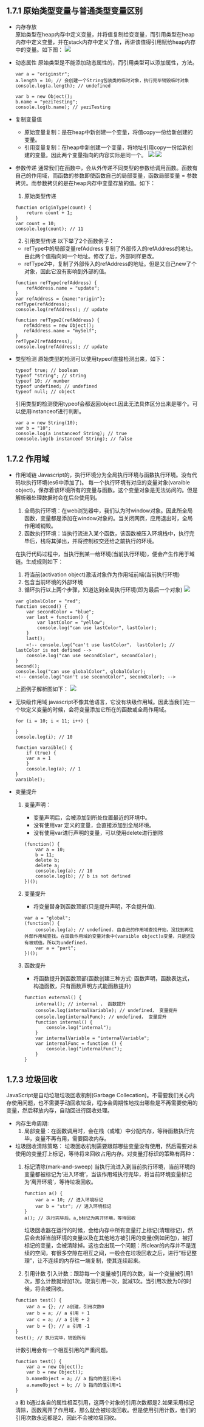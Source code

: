 ## 1.7.1 原始类型变量与普通类型变量区别

- 内存存放  
    原始类型在heap内存中定义变量，并将值复制给变变量，而引用类型在heap内存中定义变量，并在stack内存中定义了值，再讲该值得引用赋给heap内存中的变量。如下图：
    ![](/assets/heap.png)    

- 动态属性
    原始类型是不能添加动态属性的，而引用类型可以添加属性，方法。
    ```
    var a = "originstr";
    a.length = 10; // 会创建一个String包装类的临时对象，执行完毕销毁临时对象
    console.log(a.length); // undefined 

    var b = new Object();
    b.name = "yeziTesting";
    console.log(b.name); // yeziTesting
    ```
- 复制变量值
    - 原始变量复制：是在heap中新创建一个变量，将值copy一份给新创建的变量。
    - 引用变量复制：在heap中新创建一个变量，将地址引用copy一份给新创建的变量。因此两个变量指向的内容实际是同一个。
   ![](/assets/valueCopy.jpg)
   ![](/assets/refCopy.jpg)

- 参数传递
    通常我们在函数中，会从外传递不同类型的参数给调用函数。函数有自己的作用域，而函数的参数即使函数自己的局部变量，函数局部变量 = 参数拷贝。而参数拷贝的是在heap内存中变量存放的值。如下：
    1. 原始类型传递
    ```
    function originType(count) {
        return count + 1;
    }
    var count = 10;
    console.log(count); // 11
    ```

    2. 引用类型传递
    以下举了2个函数例子：
    - refType中的局部变量refAddress 复制了外部传入的refAddress的地址。由此两个值指向同一个地址。修改了后，外部同样更改。
    - refType2中，复制了外部传入的refAddress的地址。但是又自己new了个对象，因此它没有影响到外部的值。
    ```
    function refType(refAddress) {
        refAddress.name = "update";
    }
    var refAddress = {name:"origin"};
    refType(refAddress);
    console.log(refAddress); // update

    function refType2(refAddress) {
       refAddress = new Object();
       refAddress.name = "mySelf";
    }
    refType2(refAddress);
    console.log(refAddress); // update
    ```
- 类型检测
    原始类型的检测可以使用typeof直接检测出来，如下：
    ```
    typeof true; // boolean
    typeof "string"; // string
    typeof 10; // number
    typeof undefined; // undefined
    typeof null; // object
    ```

    引用类型的检测使用typeof会都返回object.因此无法具体区分出来是哪个。可以使用instanceof进行判断。
    ```
    var a = new String(10);
    var b = "10";
    console.log(a instanceof String); // true
    conosole.log(b instanceof String); // false
    ```

## 1.7.2 作用域
- 作用域链
    Javascript的，执行环境分为全局执行环境与函数执行环境。没有代码块执行环境(es6中添加了)。 每一个执行环境有对应的变量对象(varaible object)，保存着该环境所有的变量与函数。这个变量对象是无法访问的。但是解析器处理数据时会在后台使用到。
    1. 全局执行环境：在web浏览器中，我们认为时window对象。因此所全局函数，变量都是添加在window对象的。当关闭网页，应用退出时，全局作用域销毁。
    1. 函数执行环境：当执行流进入某个函数，该函数被压入环境栈中，执行完毕后，栈将其弹出，并将控制权交还给之前执行的环境。
    
    在执行代码过程中，当执行到某一给环境(当前执行环境)，便会产生作用于域链。生成规则如下：
    1. 将当前(activation object)激活对象作为作用域前端(当前执行环境)
    1. 包含当前环境的外部环境
    1. 循环执行以上两个步骤，知道达到全局执行环境(即为最后一个对象)
    ![](/assets/scope.gif)
    
    ```
    var globalColor = "red";
    function second() {
        var secondColor = "blue";
        var last = function() {
            var lastColor = "yellow";
            console.log("can use lastColor", lastColor);
        }
        last();
        <!-- console.log("can't use lastColor"， lastColor); // lastColor is not defined -->
        console.log("can use secondColor", secondColor);
    }
    second();
    console.log("can use globalColor", globalColor);
    <!-- console.log("can't use secondColor", secondColor); -->
    ```
   上面例子解析图如下：
   ![](/assets/scope.jpg)

- 无块级作用域
    javascript不像其他语言，它没有块级作用域。因此当我们在一个块定义变量的时候，会将变量添加它所在的函数或全局作用域。
    ```
    for (i = 10; i < 11; i++) {

    }
    console.log(i); // 10

    function varaible() {
        if (true) {
        var a = 1
        }
        console.log(a); // 1
    }
    varaible();
    ```
- 变量提升
    1. 变量声明：
        - 变量声明后，会被添加到所处位置最近的环境中。
        - 没有使用var 定义的变量，会直接添加到全局环境。
        - 没有使用var进行声明的变量，可以使用delete进行删除
        ```
        (function() {
            var a = 10;
            b = 11;
            delete b;
            delete a;
            console.log(a); // 10
            console.log(b); // b is not defined
        })();
        ```
    1. 变量提升
        - 将变量替身到函数顶部(只是提升声明，不会提升值).
        ```
        var a = "global";
        (function() {
            console.log(a); // undefined. 由自己的作用域查找开始，没找到再往外部作用域查找。在函数作用域的变量对象中(varaible object)a变量，只是还没有被赋值。所以为undefined.
            var a = "part";
        })();
        ```
    1. 函数提升
        - 将函数提升到函数顶部(函数创建三种方式: 函数声明，函数表达式，构造函数，只有函数声明方式能函数提升)
        
        ```
        function external() {
            internal(); // internal ， 函数提升
            console.log(internalVariable); // undefined， 变量提升
            console.log(internalFunc); // undefined， 变量提升
            function internal() {
                console.log("internal");
            }
            var internalVariable = "internalVariable";
            var internalFunc = function () {
                console.log("internalFunc");
            }
        }
        ```
## 1.7.3 垃圾回收
JavaScript是自动垃圾垃圾回收机制(Garbage Collecation)。不需要我们关心内存使用问题，也不需要手动回收垃圾，程序会周期性地找出哪些是不再需要使用的变量，然后释放内存，自动回进行回收处理。
- 内存生命周期:
    1. 局部变量：在函数调用时，会在栈（或堆）中分配内存，等待函数执行完毕，变量不再有用，需要回收内存。
- 垃圾回收清除策略： 垃圾回收机制需要跟踪哪些变量没有使用，然后需要对未使用的变量打上标记，等待将来回收占用内存。对变量打标识的策略有两种：
    1. 标记清除(mark-and-sweep)
        当执行流进入到当前执行环境，当前环境的变量都被标记为‘进入环境’，当该作用域执行完毕，将当前环境变量标记为‘离开环境’，等待垃圾回收。
        ```
        function a() {
            var a = 10; // 进入环境标记
            var b = "str"; // 进入环境标记
        }
        a(); // 执行完毕后，a,b标记为离开环境，等待回收
        ```
        垃圾回收器在运行的时候，会给内存中所有变量打上标记(清理标记)，然后会去掉当前环境的变量以及在其他地方被引用的变量(例如闭包)，被打标记的变量，会被清除掉。这也会出现一个问题：所clear的内存并不是连续的空间，有很多空隙在相互之间，一般会在垃圾回收之后，进行“标记整理”，让不连续的内存往一端复制，使其连续起来。

    1. 引用计数
    引入计数：跟踪每一个变量被引用的次数，当一个变量被引用1次，那么计数就增加1次。取消引用一次，就减1次。当引用次数为0的时候，将会被回收。
    ```
    function test() {
        var a = {}; // a创建，引用次数0
        var b = a; // a 引用 + 1
        var c = a; // a 引用 + 2
        var b = {}; // a 引用 -1
    }
    test(); // 执行完毕，销毁所有
    ```
    计数引用会有一个相互引用的严重问题。
    ```
    function test() {
        var a = new Object();
        var b = new Object();
        b.nameObject = a; // a 指向的值引用+1
        a.nameObject = b; // b 指向的值引用+1
    }
    ```
    a 和 b通过各自的属性相互引用，这两个对象的引用次数都是2.如果采用标记清除，函数离开了作用域，那么就会被垃圾回收。但是使用引用计数，他们的引用次数永远都是2，因此不会被垃圾回收。

    
